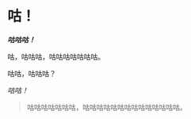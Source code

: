# 咕！

<!--
**Yv-gy/Yv-gy** is a ✨ _special_ ✨ repository because its `README.md` (this file) appears on your GitHub profile.

Here are some ideas to get you started:

- 🔭 I’m currently working on ...
- 🌱 I’m currently learning ...
- 👯 I’m looking to collaborate on ...
- 🤔 I’m looking for help with ...
- 💬 Ask me about ...
- 📫 How to reach me: ...
- 😄 Pronouns: ...
- ⚡ Fun fact: ...
-->

***咕咕咕！***

咕，咕咕咕，咕咕咕咕咕咕咕。

咕咕，咕咕咕？

*咕咕！*

> 咕咕咕咕咕咕咕，咕咕咕咕咕咕咕咕咕咕咕咕咕咕。
